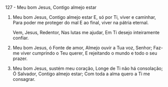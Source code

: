 127 - Meu bom Jesus, Contigo almejo estar

1. Meu bom Jesus, Contigo almejo estar
   E, só por Ti, viver e caminhar,
   Para poder me proteger do mal
   E ao final, viver na pátria eternal.

   Vem, Jesus, Redentor,
   Nas lutas me ajudar,
   Em Ti desejo inteiramente confiar.

2. Meu bom Jesus, ó Fonte de amor,
   Almejo ouvir a Tua voz, Senhor;
   Faz-me viver cumprindo o Teu querer,
   E rejeitando o mundo e todo o seu prazer.

3. Meu bom Jesus, sustém meu coração,
   Longe de Ti não há consolação;
   Ó Salvador, Contigo almejo estar;
   Com toda a alma quero a Ti me consagrar.
